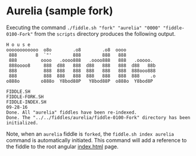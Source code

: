 Aurelia (sample fork)
======

Executing the command `./fiddle.sh "fork" "aurelia" "0000" "fiddle-0100-Fork"` from the `scripts` directory produces
the following output.


    H o u s e
    oooooooooooo  o8o        .o8        .o8  oooo
     888       8  `"'        888        888   888
     888         oooo   .oooo888   .oooo888   888   .ooooo.
     888oooo8     888  d88   888  d88   888   888  d88   88b
     888          888  888   888  888   888   888  888ooo888
     888          888  888   888  888   888   888  888    .o
    o888o        o888o  Y8bod88P   Y8bod88P  o888o  Y8bod8P
    
    FIDDLE.SH
    FIDDLE-FORK.SH
    FIDDLE-INDEX.SH
    09-28-16
    Done. All "aurelia" fiddles have been re-indexed.
    Done. The "../../fiddles/aurelia/fiddle-0100-Fork" directory has been initialized.


Note, when an `aurelia` fiddle is `forked`, the `fiddle.sh index aurelia` command is automatically initiated.  This 
command will add a reference to the fiddle to the root angular [index.html](index.html) page.



